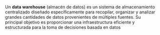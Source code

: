 Un **data warehouse** (almacén de datos) es un sistema de almacenamiento centralizado diseñado específicamente para recopilar, organizar y analizar grandes cantidades de datos provenientes de múltiples fuentes. Su principal objetivo es proporcionar una infraestructura eficiente y estructurada para la toma de decisiones basada en datos
